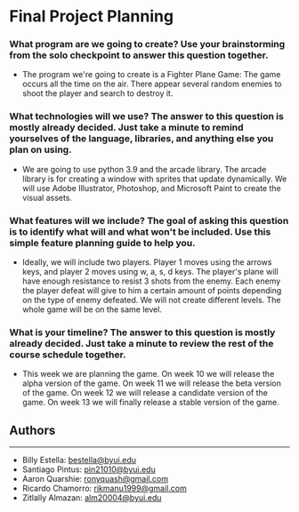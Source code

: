 # Final Project Planning

### What program are we going to create? Use your brainstorming from the solo checkpoint to answer this question together.

- The program we're going to create is a Fighter Plane Game:
The game occurs all the time on the air. There appear several random enemies to shoot the player and search to destroy it.

### What technologies will we use? The answer to this question is mostly already decided. Just take a minute to remind yourselves of the language, libraries, and anything else you plan on using.

- We are going to use python 3.9 and the arcade library. The arcade library is for creating a window with sprites that update dynamically. We will use Adobe Illustrator, Photoshop, and Microsoft Paint to create the visual assets.

### What features will we include? The goal of asking this question is to identify what will and what won't be included. Use this simple feature planning guide to help you.

- Ideally, we will include two players. Player 1 moves using the arrows keys, and player 2 moves using w, a, s, d keys. The player's plane will have enough resistance to resist 3 shots from the enemy. Each enemy the player defeat will give to him a certain amount of points depending on the type of enemy defeated. We will not create different levels. The whole game will be on the same level. 

### What is your timeline? The answer to this question is mostly already decided. Just take a minute to review the rest of the course schedule together.

- This week we are planning the game. On week 10 we will release the alpha version of the game. On week 11 we will release the beta version of the game. On week 12 we will release a candidate version of the game. On week 13 we will finally release a stable version of the game.

## Authors
---
- Billy Estella: bestella@byui.edu 
- Santiago Pintus: pin21010@byui.edu 
- Aaron Quarshie: ronyquash@gmail.com 
- Ricardo Chamorro: rikmanu1999@gmail.com 
- Zitlally Almazan: alm20004@byui.edu 
